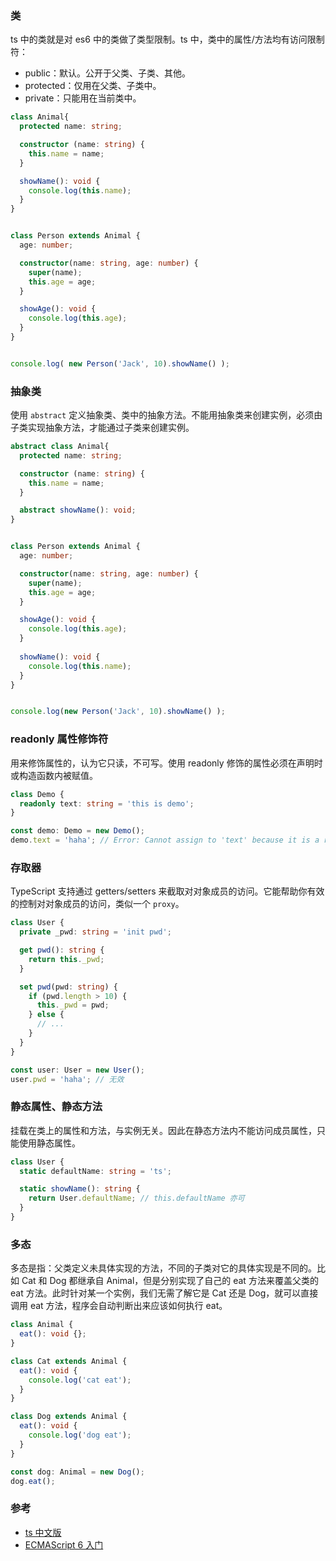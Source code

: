 ### 类

ts 中的类就是对 es6 中的类做了类型限制。ts 中，类中的属性/方法均有访问限制符：
- public：默认。公开于父类、子类、其他。
- protected：仅用在父类、子类中。
- private：只能用在当前类中。

``` ts
class Animal{
  protected name: string;

  constructor (name: string) {
    this.name = name;
  }

  showName(): void {
    console.log(this.name);
  }
}


class Person extends Animal {
  age: number;

  constructor(name: string, age: number) {
    super(name);
    this.age = age;
  }

  showAge(): void {
    console.log(this.age);
  }
}


console.log( new Person('Jack', 10).showName() );
```

### 抽象类

使用 `abstract` 定义抽象类、类中的抽象方法。不能用抽象类来创建实例，必须由子类实现抽象方法，才能通过子类来创建实例。

``` ts
abstract class Animal{
  protected name: string;

  constructor (name: string) {
    this.name = name;
  }

  abstract showName(): void;
}


class Person extends Animal {
  age: number;

  constructor(name: string, age: number) {
    super(name);
    this.age = age;
  }

  showAge(): void {
    console.log(this.age);
  }
  
  showName(): void {
    console.log(this.name);
  }
}


console.log(new Person('Jack', 10).showName() );
```

### readonly 属性修饰符

用来修饰属性的，认为它只读，不可写。使用 readonly 修饰的属性必须在声明时或构造函数内被赋值。

``` ts
class Demo {
  readonly text: string = 'this is demo';
}

const demo: Demo = new Demo();
demo.text = 'haha'; // Error: Cannot assign to 'text' because it is a read-only property.
```

### 存取器

TypeScript 支持通过 getters/setters 来截取对对象成员的访问。它能帮助你有效的控制对对象成员的访问，类似一个 `proxy`。

``` ts
class User {
  private _pwd: string = 'init pwd';

  get pwd(): string {
    return this._pwd;
  }

  set pwd(pwd: string) {
    if (pwd.length > 10) {
      this._pwd = pwd;
    } else {
      // ...
    }
  }
}

const user: User = new User();
user.pwd = 'haha'; // 无效
```

### 静态属性、静态方法

挂载在类上的属性和方法，与实例无关。因此在静态方法内不能访问成员属性，只能使用静态属性。

``` ts
class User {
  static defaultName: string = 'ts';

  static showName(): string {
    return User.defaultName; // this.defaultName 亦可
  }
}
```

### 多态

多态是指：父类定义未具体实现的方法，不同的子类对它的具体实现是不同的。比如 Cat 和 Dog 都继承自 Animal，但是分别实现了自己的 eat 方法来覆盖父类的 eat 方法。此时针对某一个实例，我们无需了解它是 Cat 还是 Dog，就可以直接调用 eat 方法，程序会自动判断出来应该如何执行 eat。

``` ts
class Animal {
  eat(): void {};
}

class Cat extends Animal {
  eat(): void {
    console.log('cat eat');
  }
}

class Dog extends Animal {
  eat(): void {
    console.log('dog eat');
  }
}

const dog: Animal = new Dog();
dog.eat();
```

### 参考
- [ts 中文版](https://zhongsp.gitbooks.io/typescript-handbook/content/doc/handbook/Classes.html)
- [ECMAScript 6 入门](http://es6.ruanyifeng.com/#docs/class)
